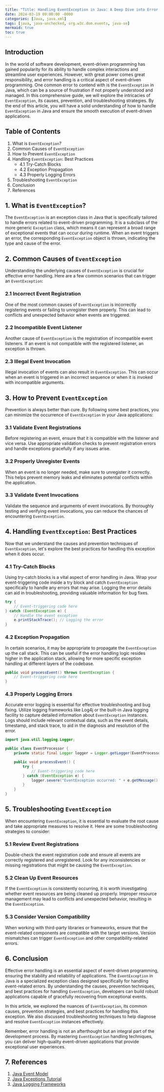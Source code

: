 ```yaml
---
title: "Title: Handling EventException in Java: A Deep Dive into Error Handling in Event-Driven Programming"
date: 2024-03-19 09:00:00 -0000
categories: [Java, java.xml]
tags: [java, java-unchecked, org.w3c.dom.events, java-se]
mermaid: true
toc: true
---
```



## Introduction
In the world of software development, event-driven programming has gained popularity for its ability to handle complex interactions and streamline user experiences. However, with great power comes great responsibility, and error handling is a critical aspect of event-driven programming. One common error to contend with is the `EventException` in Java, which can be a source of frustration if not properly understood and managed. In this comprehensive guide, we will explore the intricacies of `EventException`, its causes, prevention, and troubleshooting strategies. By the end of this article, you will have a solid understanding of how to handle `EventException` in Java and ensure the smooth execution of event-driven applications.

## Table of Contents
1. What is `EventException`?
2. Common Causes of `EventException`
3. How to Prevent `EventException`
4. Handling `EventException`: Best Practices
    - 4.1 Try-Catch Blocks
    - 4.2 Exception Propagation
    - 4.3 Properly Logging Errors
5. Troubleshooting `EventException`
6. Conclusion
7. References

## 1. What is `EventException`?
The `EventException` is an exception class in Java that is specifically tailored to handle errors related to event-driven programming. It is a subclass of the more generic `Exception` class, which means it can represent a broad range of exceptional events that can occur during runtime. When an event triggers an error, the corresponding `EventException` object is thrown, indicating the type and cause of the error.

## 2. Common Causes of `EventException`
Understanding the underlying causes of `EventException` is crucial for effective error handling. Here are a few common scenarios that can trigger an `EventException`:

### 2.1 Incorrect Event Registration
One of the most common causes of `EventException` is incorrectly registering events or failing to unregister them properly. This can lead to conflicts and unexpected behavior when events are triggered.

### 2.2 Incompatible Event Listener
Another cause of `EventException` is the registration of incompatible event listeners. If an event is not compatible with the registered listener, an exception is thrown.

### 2.3 Illegal Event Invocation
Illegal invocation of events can also result in `EventException`. This can occur when an event is triggered in an incorrect sequence or when it is invoked with incompatible arguments.

## 3. How to Prevent `EventException`
Prevention is always better than cure. By following some best practices, you can minimize the occurrence of `EventException` in your Java applications:

### 3.1 Validate Event Registrations
Before registering an event, ensure that it is compatible with the listener and vice versa. Use appropriate validation checks to prevent registration errors and handle exceptions gracefully if any issues arise.

### 3.2 Properly Unregister Events
When an event is no longer needed, make sure to unregister it correctly. This helps prevent memory leaks and eliminates potential conflicts within the application.

### 3.3 Validate Event Invocations
Validate the sequence and arguments of event invocations. By thoroughly testing and verifying event invocations, you can reduce the chances of encountering `EventException`.

## 4. Handling `EventException`: Best Practices
Now that we understand the causes and prevention techniques of `EventException`, let's explore the best practices for handling this exception when it does occur.

### 4.1 Try-Catch Blocks
Using try-catch blocks is a vital aspect of error handling in Java. Wrap your event-triggering code inside a try block and catch `EventException` specifically to handle any errors that may arise. Logging the error details can aid in troubleshooting, providing valuable information for bug fixes.

```java
try {
    // Event-triggering code here
} catch (EventException e) {
    // Handle the event exception
    e.printStackTrace(); // Logging the error
}
```

### 4.2 Exception Propagation
In certain scenarios, it may be appropriate to propagate the `EventException` up the call stack. This can be useful if the error handling logic resides higher in the application stack, allowing for more specific exception handling at different layers of the codebase.

```java
public void processEvent() throws EventException {
    // Event-triggering code here
}
```

### 4.3 Properly Logging Errors
Accurate error logging is essential for effective troubleshooting and bug fixing. Utilize logging frameworks like Log4j or the built-in Java logging facility to capture detailed information about `EventException` instances. Logs should include relevant contextual data, such as the event details, timestamp, and stack trace, to aid in the diagnosis and resolution of the error.

```java
import java.util.logging.Logger;

public class EventProcessor {
    private static final Logger logger = Logger.getLogger(EventProcessor.class.getName());

    public void processEvent() {
        try {
            // Event-triggering code here
        } catch (EventException e) {
            logger.severe("EventException occurred: " + e.getMessage()); // Logging the error
        }
    }
}
```

## 5. Troubleshooting `EventException`
When encountering `EventException`, it is essential to evaluate the root cause and take appropriate measures to resolve it. Here are some troubleshooting strategies to consider:

### 5.1 Review Event Registrations
Double-check the event registration code and ensure all events are correctly registered and unregistered. Look for any inconsistencies or missing registrations that might be causing the `EventException`.

### 5.2 Clean Up Event Resources
If the `EventException` is consistently occurring, it is worth investigating whether event resources are being cleaned up properly. Improper resource management may lead to conflicts and unexpected behavior, resulting in the `EventException`.

### 5.3 Consider Version Compatibility
When working with third-party libraries or frameworks, ensure that the event-related components are compatible with the target versions. Version mismatches can trigger `EventException` and other compatibility-related errors.

## 6. Conclusion
Effective error handling is an essential aspect of event-driven programming, ensuring the stability and reliability of applications. The `EventException` in Java is a specialized exception class designed specifically for handling event-related errors. By understanding the causes, prevention techniques, and best practices for handling `EventException`, developers can build robust applications capable of gracefully recovering from exceptional events.

In this article, we explored the nuances of `EventException`, its common causes, prevention strategies, and best practices for handling this exception. We also discussed troubleshooting techniques to help diagnose and resolve `EventException` instances effectively.

Remember, error handling is not an afterthought but an integral part of the development process. By mastering `EventException` handling techniques, you can deliver high-quality event-driven applications that provide exceptional user experiences.

## 7. References
1. [Java Event Model](https://docs.oracle.com/javase/7/docs/api/java/util/EventObject.html)
2. [Java Exceptions Tutorial](https://www.baeldung.com/java-exceptions)
3. [Java Logging Frameworks](https://stackify.com/java-logging-101/)